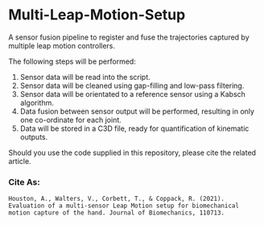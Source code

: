 # Multi-Leap-Motion-Setup
A sensor fusion pipeline to register and fuse the trajectories captured by multiple leap motion controllers.

The following steps will be performed: 

1) Sensor data will be read into the script. 
2) Sensor data will be cleaned using gap-filling and low-pass filtering. 
3) Sensor data will be orientated to a reference sensor using a Kabsch algorithm. 
4) Data fusion between sensor output will be performed, resulting in only one co-ordinate for each joint. 
5) Data will be stored in a C3D file, ready for quantification of kinematic outputs.

Should you use the code supplied in this repository, please cite the related article.

### Cite As:
```
Houston, A., Walters, V., Corbett, T., & Coppack, R. (2021). Evaluation of a multi-sensor Leap Motion setup for biomechanical motion capture of the hand. Journal of Biomechanics, 110713.  
```
